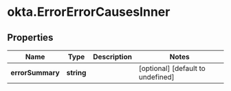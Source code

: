 # okta.ErrorErrorCausesInner

## Properties

Name | Type | Description | Notes
------------ | ------------- | ------------- | -------------
**errorSummary** | **string** |  | [optional] [default to undefined]

